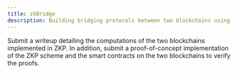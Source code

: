 ```yaml
---
title: zkBridge 
description: Building bridging protocols between two blockchains using ZKP protocols.
---
```


Submit a writeup detailing the computations of the two blockchains implemented in ZKP. In addition, submit a proof-of-concept implementation of the ZKP scheme and the smart contracts on the two blockchains to verify the proofs.




